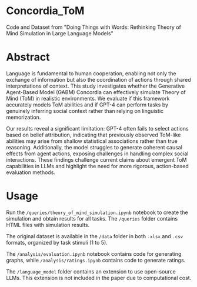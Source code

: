 # Concordia_ToM

Code and Dataset from "Doing Things with Words: Rethinking Theory of Mind Simulation in Large Language Models"

# Abstract
Language is fundamental to human cooperation, enabling not only the exchange of information but also the coordination of actions through shared interpretations of context. This study investigates whether the Generative Agent-Based Model (GABM) Concordia can effectively simulate Theory of Mind (ToM) in realistic environments. We evaluate if this framework accurately models ToM abilities and if GPT-4 can perform tasks by genuinely inferring social context rather than relying on linguistic memorization.

Our results reveal a significant limitation: GPT-4 often fails to select actions based on belief attribution, indicating that previously observed ToM-like abilities may arise from shallow statistical associations rather than true reasoning. Additionally, the model struggles to generate coherent causal effects from agent actions, exposing challenges in handling complex social interactions. These findings challenge current claims about emergent ToM capabilities in LLMs and highlight the need for more rigorous, action-based evaluation methods.

# Usage
Run the `/queries/theory_of_mind_simulation.ipynb` notebook to create the simulation and obtain results for all tasks. The `/queries` folder contains HTML files with simulation results.

The original dataset is available in the `/data` folder in both `.xlsx` and `.csv` formats, organized by task stimuli (1 to 5).

The `/analysis/evaluation.ipynb` notebook contains code for generating graphs, while `/analysis/ratings.ipynb` contains code to generate ratings.

The `/language_model` folder contains an extension to use open-source LLMs. This extension is not included in the paper due to computational cost.
